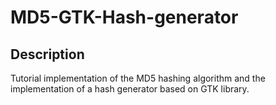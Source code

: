 # MD5-GTK-Hash-generator
## Description
Tutorial implementation of the MD5 hashing algorithm and the implementation of a hash generator based on GTK library.
